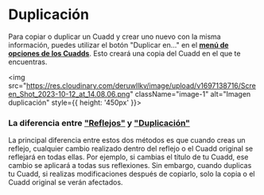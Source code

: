 # Duplicación

Para copiar o duplicar un Cuadd y crear uno nuevo con la misma información, puedes utilizar el botón "Duplicar en..." en el [**menú de opciones de los Cuadds**](./CuaddOptionMenu.md). Esto creará una copia del Cuadd en el que te encuentras.

 <img src="https://res.cloudinary.com/deruwllkv/image/upload/v1697138716/Screen_Shot_2023-10-12_at_14.08.06.png" className="image-1" alt="Imagen duplicación" style={{ height: '450px' }}></img> 

### La diferencia entre ["Reflejos"](./Reflections.md) y ["Duplicación"](./Duplication.md)

La principal diferencia entre estos dos métodos es que cuando creas un reflejo, cualquier cambio realizado dentro del reflejo o el Cuadd original se reflejará en todas ellas. Por ejemplo, si cambias el título de tu Cuadd, ese cambio se aplicará a todas sus reflexiones. Sin embargo, cuando duplicas tu Cuadd, si realizas modificaciones después de copiarlo, solo la copia o el Cuadd original se verán afectados.
